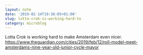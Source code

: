 ```yaml
---
layout: note
date: '2019-02-14T19:36:05+01:00'
slug: lotta-crok-is-working-hard-to
category: microblog
---
```

Lotta Crok is working hard to make Amsterdam even nicer. https://www.theguardian.com/cities/2019/feb/12/roll-model-meet-amsterdams-nine-year-old-junior-cycle-mayor

